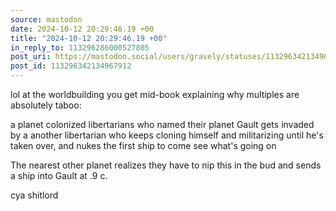 ```yaml
---
source: mastodon
date: 2024-10-12 20:29:46.19 +00
title: "2024-10-12 20:29:46.19 +00"
in_reply_to: 113296286000527805
post_uri: https://mastodon.social/users/gravely/statuses/113296342134967912
post_id: 113296342134967912
---
```

lol at the worldbuilding you get mid-book explaining why multiples are absolutely taboo:

a planet colonized libertarians who named their planet Gault gets invaded by a another libertarian who keeps cloning himself and militarizing until he's taken over, and nukes the first ship to come see what's going on

The nearest other planet realizes they have to nip this in the bud and sends a ship into Gault at .9 c.

cya shitlord


